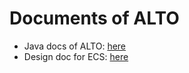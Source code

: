 # Documents of ALTO
- Java docs of ALTO: [here](./javadoc/index.html)
- Design doc for ECS: [here](./ECS_design_document.md)